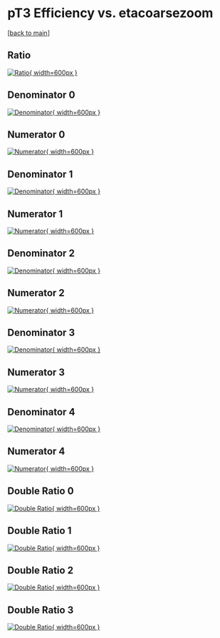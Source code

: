 # pT3 Efficiency vs. etacoarsezoom

[[back to main](./)]



## Ratio

[![Ratio](../mtv/var/pT3_loweta_11_0_eff_etacoarsezoom.png){ width=600px }](../mtv/var/pT3_loweta_11_0_eff_etacoarsezoom.pdf)

## Denominator 0

[![Denominator](../mtv/den/pT3_loweta_11_0_eff_etacoarsezoom_den0.png){ width=600px }](../mtv/den/pT3_loweta_11_0_eff_etacoarsezoom_den0.pdf)

## Numerator 0

[![Numerator](../mtv/num/pT3_loweta_11_0_eff_etacoarsezoom_num0.png){ width=600px }](../mtv/num/pT3_loweta_11_0_eff_etacoarsezoom_num0.pdf)

## Denominator 1

[![Denominator](../mtv/den/pT3_loweta_11_0_eff_etacoarsezoom_den1.png){ width=600px }](../mtv/den/pT3_loweta_11_0_eff_etacoarsezoom_den1.pdf)

## Numerator 1

[![Numerator](../mtv/num/pT3_loweta_11_0_eff_etacoarsezoom_num1.png){ width=600px }](../mtv/num/pT3_loweta_11_0_eff_etacoarsezoom_num1.pdf)

## Denominator 2

[![Denominator](../mtv/den/pT3_loweta_11_0_eff_etacoarsezoom_den2.png){ width=600px }](../mtv/den/pT3_loweta_11_0_eff_etacoarsezoom_den2.pdf)

## Numerator 2

[![Numerator](../mtv/num/pT3_loweta_11_0_eff_etacoarsezoom_num2.png){ width=600px }](../mtv/num/pT3_loweta_11_0_eff_etacoarsezoom_num2.pdf)

## Denominator 3

[![Denominator](../mtv/den/pT3_loweta_11_0_eff_etacoarsezoom_den3.png){ width=600px }](../mtv/den/pT3_loweta_11_0_eff_etacoarsezoom_den3.pdf)

## Numerator 3

[![Numerator](../mtv/num/pT3_loweta_11_0_eff_etacoarsezoom_num3.png){ width=600px }](../mtv/num/pT3_loweta_11_0_eff_etacoarsezoom_num3.pdf)

## Denominator 4

[![Denominator](../mtv/den/pT3_loweta_11_0_eff_etacoarsezoom_den4.png){ width=600px }](../mtv/den/pT3_loweta_11_0_eff_etacoarsezoom_den4.pdf)

## Numerator 4

[![Numerator](../mtv/num/pT3_loweta_11_0_eff_etacoarsezoom_num4.png){ width=600px }](../mtv/num/pT3_loweta_11_0_eff_etacoarsezoom_num4.pdf)

## Double Ratio 0

[![Double Ratio](../mtv/ratio/pT3_loweta_11_0_eff_etacoarsezoom_ratio0.png){ width=600px }](../mtv/ratio/pT3_loweta_11_0_eff_etacoarsezoom_ratio0.pdf)

## Double Ratio 1

[![Double Ratio](../mtv/ratio/pT3_loweta_11_0_eff_etacoarsezoom_ratio1.png){ width=600px }](../mtv/ratio/pT3_loweta_11_0_eff_etacoarsezoom_ratio1.pdf)

## Double Ratio 2

[![Double Ratio](../mtv/ratio/pT3_loweta_11_0_eff_etacoarsezoom_ratio2.png){ width=600px }](../mtv/ratio/pT3_loweta_11_0_eff_etacoarsezoom_ratio2.pdf)

## Double Ratio 3

[![Double Ratio](../mtv/ratio/pT3_loweta_11_0_eff_etacoarsezoom_ratio3.png){ width=600px }](../mtv/ratio/pT3_loweta_11_0_eff_etacoarsezoom_ratio3.pdf)

